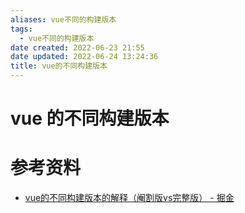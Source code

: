 ```yaml
---
aliases: vue不同的构建版本
tags:
  - vue不同的构建版本
date created: 2022-06-23 21:55
date updated: 2022-06-24 13:24:36
title: vue的不同构建版本
---
```


# vue 的不同构建版本

# 参考资料

- [vue的不同构建版本的解释（阉割版vs完整版） - 掘金](https://juejin.cn/post/7043991342166310942)

